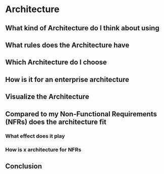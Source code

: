 # Architecture

## What kind of Architecture do I think about using

## What rules does the Architecture have

## Which Architecture do I choose

## How is it for an enterprise architecture

## Visualize the Architecture

## Compared to my Non-Functional Requirements (NFRs) does the architecture fit

### What effect does it play

### How is x architecture for NFRs

## Conclusion
